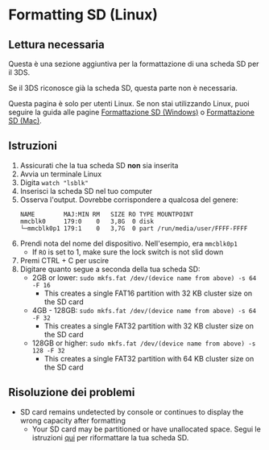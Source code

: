 # Formatting SD (Linux)

## Lettura necessaria

Questa è una sezione aggiuntiva per la formattazione di una scheda SD per il 3DS.

Se il 3DS riconosce già la scheda SD, questa parte non è necessaria.

Questa pagina è solo per utenti Linux. Se non stai utilizzando Linux, puoi seguire la guida alle pagine [Formattazione SD (Windows)](formatting-sd-\(windows\)) o [Formattazione SD (Mac)](formatting-sd-\(mac\)).

## Istruzioni

1. Assicurati che la tua scheda SD **non** sia inserita
2. Avvia un terminale Linux
3. Digita `watch "lsblk"`
4. Inserisci la scheda SD nel tuo computer
5. Osserva l'output. Dovrebbe corrispondere a qualcosa del genere:
   ```
   NAME        MAJ:MIN RM   SIZE RO TYPE MOUNTPOINT
   mmcblk0     179:0    0   3,8G  0 disk
   └─mmcblk0p1 179:1    0   3,7G  0 part /run/media/user/FFFF-FFFF
   ```
6. Prendi nota del nome del dispositivo. Nell'esempio, era `mmcblk0p1`
   - If `RO` is set to 1, make sure the lock switch is not slid down
7. Premi CTRL + C per uscire
8. Digitare quanto segue a seconda della tua scheda SD:
   - 2GB or lower: `sudo mkfs.fat /dev/(device name from above) -s 64 -F 16`
     - This creates a single FAT16 partition with 32 KB cluster size on the SD card
   - 4GB - 128GB: `sudo mkfs.fat /dev/(device name from above) -s 64 -F 32`
     - This creates a single FAT32 partition with 32 KB cluster size on the SD card
   - 128GB or higher: `sudo mkfs.fat /dev/(device name from above) -s 128 -F 32`
     - This creates a single FAT32 partition with 64 KB cluster size on the SD card

## Risoluzione dei problemi

- SD card remains undetected by console or continues to display the wrong capacity after formatting
  - Your SD card may be partitioned or have unallocated space. Segui le istruzioni [qui](https://wiki.hacks.guide/wiki/SD_Clean/Linux) per riformattare la tua scheda SD.
